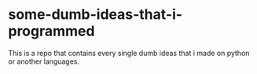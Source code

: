 # some-dumb-ideas-that-i-programmed
This is a repo that contains every single dumb ideas that i made on python or another languages.
